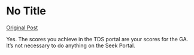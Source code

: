 # No Title

[Original Post](https://discourse.onlinedegree.iitm.ac.in/t/161120/173)

<p>Yes. The scores you achieve in the TDS portal are your scores for the GA. It’s not necessary to do anything on the Seek Portal.</p>